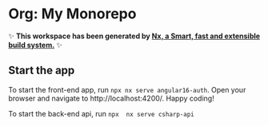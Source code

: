 # Org: My Monorepo

✨ **This workspace has been generated by [Nx, a Smart, fast and extensible build system.](https://nx.dev)** ✨

## Start the app

To start the front-end app, run `npx nx serve angular16-auth`. Open your browser and navigate to http://localhost:4200/. Happy coding!

To start the back-end api, run `npx  nx serve csharp-api`

